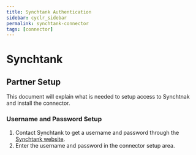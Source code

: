 ```yaml
---
title: Synchtank Authentication
sidebar: cyclr_sidebar
permalink: synchtank-connector
tags: [connector]
---
```


# Synchtank #

## Partner Setup ##

This document will explain what is needed to setup access to Synchtnak and install the connector.

### Username and Password Setup ###
1. Contact Synchtank to get a username and password through the [Synchtank website](https://www.synchtank.com/solutions/).
2. Enter the username and password in the connector setup area.
